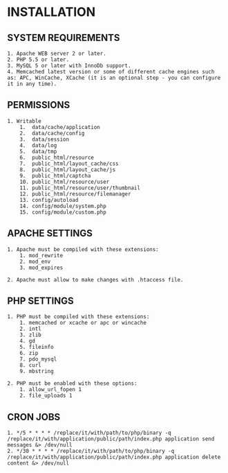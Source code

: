 # INSTALLATION

## SYSTEM REQUIREMENTS

    1. Apache WEB server 2 or later.
    2. PHP 5.5 or later.
    3. MySQL 5 or later with InnoDb support.
    4. Memcached latest version or some of different cache engines such as: APC, WinCache, XCache (it is an optional step - you can configure it in any time).

## PERMISSIONS

    1. Writable
        1.  data/cache/application
        2.  data/cache/config
        3.  data/session
        4.  data/log
        5.  data/tmp
        6.  public_html/resource
        7.  public_html/layout_cache/css
        8.  public_html/layout_cache/js
        9.  public_html/captcha
        10. public_html/resource/user
        11. public_html/resource/user/thumbnail
        12. public_html/resource/filemanager
        13. config/autoload
        14. config/module/system.php
        15. config/module/custom.php

## APACHE SETTINGS

    1. Apache must be compiled with these extensions:
        1. mod_rewrite
        2. mod_env
        3. mod_expires

    2. Apache must allow to make changes with .htaccess file.

## PHP SETTINGS

    1. PHP must be compiled with these extensions:
        1. memcached or xcache or apc or wincache
        2. intl
        3. zlib
        4. gd
        5. fileinfo
        6. zip
        7. pdo_mysql
        8. curl
        9. mbstring

    2. PHP must be enabled with these options:
        1. allow_url_fopen 1
        2. file_uploads 1

## CRON JOBS

    1. */5 * * * * /replace/it/with/path/to/php/binary -q /replace/it/with/application/public/path/index.php application send messages &> /dev/null
    2. */30 * * * * /replace/it/with/path/to/php/binary -q /replace/it/with/application/public/path/index.php application delete content &> /dev/null
